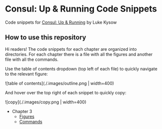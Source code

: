 # Consul: Up & Running Code Snippets

Code snippets for [Consul: Up & Running](https://www.oreilly.com/library/view/consul-up-and/9781098106133/) by Luke Kysow

## How to use this repository

Hi readers! The code snippets for each chapter are organized into directories. For each chapter there is a file with all the figures and
another file with all the commands.

Use the table of contents dropdown (top left of each file) to quickly navigate to the relevant figure:

![table of contents](./.images/outline.png | width=400)

And hover over the top right of each snippet to quickly copy:

![copy](./.images/copy.png | width=400)

* Chapter 3
  * [Figures](chapter3/readme.md)
  * [Commands](chapter3/commands.adoc)